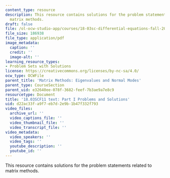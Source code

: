 ```yaml
---
content_type: resource
description: This resource contains solutions for the problem statements related to
  matrix methods.
draft: false
file: /ol-ocw-studio-app/courses/18-03sc-differential-equations-fall-2011/d22ac33fa9f7eb7d2e9b1b47f332f793_MIT18_03SCF11_ps8_s33s.pdf
file_size: 186938
file_type: application/pdf
image_metadata:
  caption: ''
  credit: ''
  image-alt: ''
learning_resource_types:
- Problem Sets with Solutions
license: https://creativecommons.org/licenses/by-nc-sa/4.0/
ocw_type: OCWFile
parent_title: 'Matrix Methods: Eigenvalues and Normal Modes'
parent_type: CourseSection
parent_uid: e32640ee-078f-3682-feef-7b3ae9a7e8c9
resourcetype: Document
title: '18.03SCF11 text: Part I Problems and Solutions'
uid: d22ac33f-a9f7-eb7d-2e9b-1b47f332f793
video_files:
  archive_url: ''
  video_captions_file: ''
  video_thumbnail_file: ''
  video_transcript_file: ''
video_metadata:
  video_speakers: ''
  video_tags: ''
  youtube_description: ''
  youtube_id: ''
---
```

This resource contains solutions for the problem statements related to matrix methods.